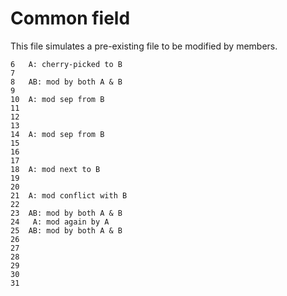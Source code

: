 Common field
===

This file simulates a pre-existing file to be modified by members.
```
6   A: cherry-picked to B
7
8   AB: mod by both A & B
9
10  A: mod sep from B
11
12
13
14  A: mod sep from B
15
16
17
18  A: mod next to B
19
20
21  A: mod conflict with B
22
23  AB: mod by both A & B
24   A: mod again by A
25  AB: mod by both A & B
26
27
28
29
30
31
```
